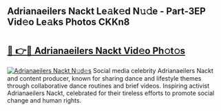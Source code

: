 ## Adrianaeilers Nackt Le𝚊k𝚎d N𝚞𝚍e - Part-3EP Vid𝚎o Le𝚊ks Photos CKKn8

# <h2><a href="http://fb0ujr.evod.top/?m=Adrianaeilers+Nackt">🔗 👉🔴 Adrianaeilers Nackt Vid𝚎o Ph𝚘t𝚘s</a></h2>

[![Adrianaeilers Nackt N𝚞d𝚎s](https://i.imgur.com/8V9OHl7.gif)](http://fb0ujr.evod.top/?m=Adrianaeilers+Nackt)
Social media celebrity Adrianaeilers Nackt and content producer, known for sharing dance and lifestyle themes through collaborative dance routines and brief videos. Inspiring activist Adrianaeilers Nackt, celebrated for their tireless efforts to promote social change and human rights. 
